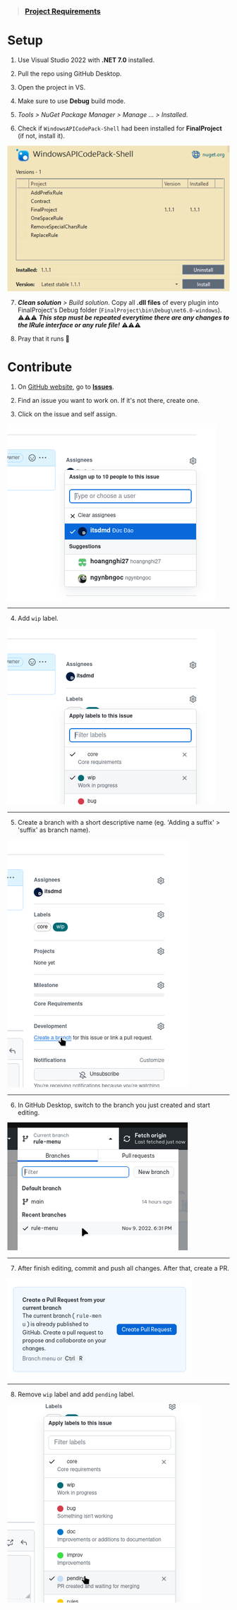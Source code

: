 > ### [Project Requirements](https://tdquang7.notion.site/Project-batch-rename-2022-9dc9eb9c9d674dbdb4a988a3794d1335)

# Setup
1. Use Visual Studio 2022 with **.NET 7.0** installed.

2. Pull the repo using GitHub Desktop.

3. Open the project in VS.

4. Make sure to use **Debug** build mode.

5. *Tools > NuGet Package Manager > Manage ... > Installed*.

6. Check if `WindowsAPICodePack-Shell` had been installed for **FinalProject** (if not, install it).

![](doc/res/vs-nuget.png)

7. ***Clean solution** > Build solution*. Copy all **.dll files** of every plugin into FinalProject's Debug folder (`FinalProject\bin\Debug\net6.0-windows`). :warning::warning::warning: _**This step must be repeated everytime there are any changes to the IRule interface or any rule file!**_ :warning::warning::warning:

8. Pray that it runs :smiling_face_with_tear:


# Contribute
1. On [GitHub website](https://github.com/itsdmd/CS202-Final), go to [**Issues**](https://github.com/itsdmd/CS202-Final/issues).

2. Find an issue you want to work on. If it's not there, create one.

3. Click on the issue and self assign.

![](doc/res/gh-self-assign.png)

---

4. Add `wip` label.

![](doc/res/gh-wip-label.png)

---

5. Create a branch with a short descriptive name (eg. 'Adding a suffix' > 'suffix' as branch name).

![](doc/res/gh-create-branch.png)

---

6. In GitHub Desktop, switch to the branch you just created and start editing.

![](doc/res/ghd-switch-branch.png)

---

7. After finish editing, commit and push all changes. After that, create a PR.

![](doc/res/ghd-create-pr.png)

---

8. Remove `wip` label and add `pending` label.

![](doc/res/gh-pending-label.png)
